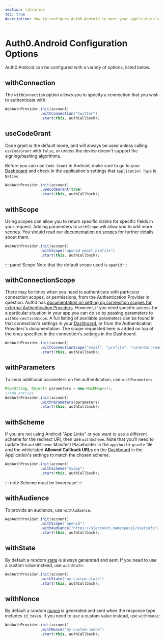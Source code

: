 ```yaml
---
section: libraries
toc: true
description: How to configure Auth0.Android to meet your application's needs
---
```

# Auth0.Android Configuration Options

Auth0.Android can be configured with a variety of options, listed below.

## withConnection

The `withConnection` option allows you to specify a connection that you wish to authenticate with.

```java
WebAuthProvider.init(account)
                .withConnection("twitter")
                .start(this, authCallback);
```

## useCodeGrant

Code grant is the default mode, and will always be used unless calling `useCodeGrant` with `false`, or unless the device doesn't support the signing/hashing algorithms.

Before you can use `Code Grant` in Android, make sure to go to your [Dashboard](${manage_url}/#/applications) and check in the application's settings that `Application Type` is `Native`.

```java
WebAuthProvider.init(account)
                .useCodeGrant(true)
                .start(this, authCallback);
```

## withScope

Using scopes can allow you to return specific claims for specific fields in your request. Adding parameters to `withScope` will allow you to add more scopes. You should read our [documentation on scopes](/scopes) for further details about them.

```java
WebAuthProvider.init(account)
                .withScope("openid email profile")
                .start(this, authCallback);
```

::: panel Scope
Note that the default scope used is `openid`
:::

## withConnectionScope

There may be times when you need to authenticate with particular connection scopes, or permissions, from the Authentication Provider in question. Auth0 has [documentation on setting up connection scopes for external Authentication Providers](/tutorials/adding-scopes-for-an-external-idp). However, if you need specific access for a particular situation in your app you can do so by passing parameters to `withConnectionScope`. A full listing of available parameters can be found in that connection's settings in your [Dashboard](${manage_url}), or from the Authentication Providers's documentation. The scope requested here is added on top of the ones specified in the connection's settings in the Dashboard.

```java
WebAuthProvider.init(account)
                .withConnectionScope("email", "profile", "calendar:read")
                .start(this, authCallback);
```

## withParameters

To send additional parameters on the authentication, use `withParameters`:

```java
Map<String, Object> parameters = new HashMap<>();
//Add entries
WebAuthProvider.init(account)
                .withParameters(parameters)
                .start(this, authCallback);
```

## withScheme

If you are not using Android "App Links" or you want to use a different scheme for the redirect URI, then use `withScheme`. Note that you'll need to update the `auth0Scheme` Manifest Placeholder in the `app/build.gradle` file and the whitelisted **Allowed Callback URLs** on the [Dashboard](${manage_url}) in the Application's settings to match the chosen scheme.

```java
WebAuthProvider.init(account)
                .withScheme("myapp")
                .start(this, authCallback);
```

::: note
Scheme must be lowercase!
:::

## withAudience

To provide an audience, use `withAudience`.

```java
WebAuthProvider.init(account)
                .withScope("openid")
                .withAudience("https://${account.namespace}/userinfo")
                .start(this, authCallback);
```

## withState

By default a random [state](/protocols/oauth2/oauth-state) is always generated and sent. If you need to use a custom value instead, use `withState`:

```java
WebAuthProvider.init(account)
                .withState("my-custom-state")
                .start(this, authCallback);
```

## withNonce

By default a random [nonce](/api-auth/tutorials/nonce) is generated and sent when the response type includes `id_token`. If you need to use a custom value instead, use `withNonce`:

```java
WebAuthProvider.init(account)
                .withNonce("my-custom-nonce")
                .start(this, authCallback);
```
